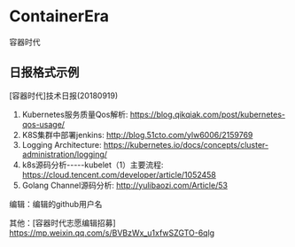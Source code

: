 # ContainerEra
容器时代

## 日报格式示例

[容器时代]技术日报(20180919)

1. Kubernetes服务质量Qos解析: https://blog.qikqiak.com/post/kubernetes-qos-usage/
2. K8S集群中部署jenkins: http://blog.51cto.com/ylw6006/2159769
3. Logging Architecture: https://kubernetes.io/docs/concepts/cluster-administration/logging/
4. k8s源码分析-----kubelet（1）主要流程: https://cloud.tencent.com/developer/article/1052458
5. Golang Channel源码分析: http://yulibaozi.com/Article/53

编辑：编辑的github用户名 

其他：[容器时代志愿编辑招募] https://mp.weixin.qq.com/s/BVBzWx_u1xfwSZGTO-6qlg
